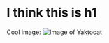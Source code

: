 # I think this is h1

Cool image: ![Image of Yaktocat](https://octodex.github.com/images/yaktocat.png)
